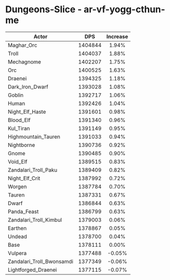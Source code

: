 # Dungeons-Slice - ar-vf-yogg-cthun-me
| Actor | DPS | Increase |
|---|:---:|:---:|
|Maghar_Orc|1404844|1.94%|
|Troll|1404037|1.88%|
|Mechagnome|1402207|1.75%|
|Orc|1400525|1.63%|
|Draenei|1394325|1.18%|
|Dark_Iron_Dwarf|1393028|1.08%|
|Goblin|1392717|1.06%|
|Human|1392426|1.04%|
|Night_Elf_Haste|1391601|0.98%|
|Blood_Elf|1391340|0.96%|
|Kul_Tiran|1391149|0.95%|
|Highmountain_Tauren|1391033|0.94%|
|Nightborne|1390736|0.92%|
|Gnome|1390485|0.90%|
|Void_Elf|1389515|0.83%|
|Zandalari_Troll_Paku|1389409|0.82%|
|Night_Elf_Crit|1387992|0.72%|
|Worgen|1387784|0.70%|
|Tauren|1387331|0.67%|
|Dwarf|1386844|0.63%|
|Panda_Feast|1386799|0.63%|
|Zandalari_Troll_Kimbul|1379003|0.06%|
|Earthen|1378867|0.05%|
|Undead|1378700|0.04%|
|Base|1378111|0.00%|
|Vulpera|1377488|-0.05%|
|Zandalari_Troll_Bwonsamdi|1377349|-0.06%|
|Lightforged_Draenei|1377115|-0.07%|
